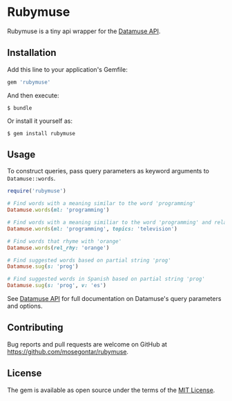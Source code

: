 # Rubymuse

Rubymuse is a tiny api wrapper for the [Datamuse API](http://www.datamuse.com/api/).


## Installation

Add this line to your application's Gemfile:

```ruby
gem 'rubymuse'
```

And then execute:

    $ bundle

Or install it yourself as:

    $ gem install rubymuse

## Usage

To construct queries, pass query parameters as keyword arguments to `Datamuse::words`.

```ruby
require('rubymuse')

# Find words with a meaning similar to the word 'programming'
Datamuse.words(ml: 'programming')

# Find words with a meaning similiar to the word 'programming' and related to the topic 'television'
Datamuse.words(ml: 'programming', topics: 'television') 

# Find words that rhyme with 'orange'
Datamuse.words(rel_rhy: 'orange')

# Find suggested words based on partial string 'prog'
Datamuse.sug(s: 'prog')

# Find suggested words in Spanish based on partial string 'prog'
Datamuse.sug(s: 'prog', v: 'es')

```

See [Datamuse API](http://www.datamuse.com/api/) for full documentation on Datamuse's query parameters and options.

## Contributing

Bug reports and pull requests are welcome on GitHub at https://github.com/mosegontar/rubymuse.

## License

The gem is available as open source under the terms of the [MIT License](http://opensource.org/licenses/MIT).
